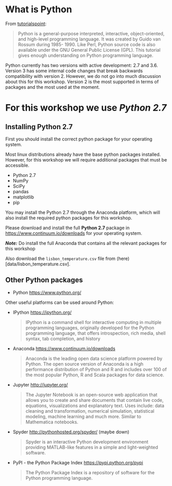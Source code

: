 # What is Python 

From [tutorialspoint](https://www.tutorialspoint.com/python/index.htm):
> Python is a general-purpose interpreted, interactive, object-oriented, and high-level programming language. It was created by Guido van Rossum during 1985- 1990. Like Perl, Python source code is also available under the GNU General Public License (GPL). This tutorial gives enough understanding on Python programming language.


Python currently has two versions with active development: 2.7 and 3.6. 
Version 3 has some internal code changes that break backwards compatibility with version 2.
However, we do not go into much discussion about this for this workshop. 
Version 2 is the most supported in terms of packages and the most used at the moment.

# For this workshop we use ***Python 2.7***

## Installing Python 2.7


First you should install the correct python package for your operating system.

Most linux distributions already have the base python packages installed.
However, for this workshop we will require additional packages that must be accessible.
* Python 2.7
* NumPy
* SciPy
* pandas 
* matplotlib
* pip

You may install the Python 2.7 through the Anaconda platform, which will also install the required python packages for this workshop.

Please download and install the full **Python 2.7** package in https://www.continuum.io/downloads for your operating system.

***Note:*** Do install the full Anaconda that contains all the relevant packages for this workshop

Also download the `lisbon_temperature.csv` file from (here)[data/lisbon_temperature.csv].


Other Python packages
---

* Python <https://www.python.org/>
    
Other useful platforms can be used around Python:

* IPython <https://ipython.org/>
    > IPython is a command shell for interactive computing in multiple programming languages, originally developed for the Python programming language, that offers introspection, rich media, shell syntax, tab completion, and history

* Anaconda <https://www.continuum.io/downloads>

    > Anaconda is the leading open data science platform powered by Python. The open source version of Anaconda is a high performance distribution of Python and R and includes over 100 of the most popular Python, R and Scala packages for data science.

* Jupyter <http://jupyter.org/>

    > The Jupyter Notebook is an open-source web application that allows you to create and share documents that contain live code, equations, visualizations and explanatory text. Uses include: data cleaning and transformation, numerical simulation, statistical modeling, machine learning and much more.
    > Similar to Mathematica notebooks.

* Spyder <http://pythonhosted.org/spyder/> (maybe down)
    > Spyder is an interactive Python development environment providing MATLAB-like features in a simple and light-weighted software.

* PyPI - the Python Package Index <https://pypi.python.org/pypi>
    > The Python Package Index is a repository of software for the Python programming language. 